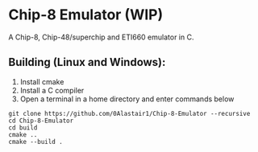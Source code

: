 # Chip-8 Emulator  (WIP)
 
A Chip-8, Chip-48/superchip and ETI660 emulator in C.  


## Building (Linux and Windows):  

1) Install cmake
2) Install a C compiler
3) Open a terminal in a home directory and enter commands below

```
git clone https://github.com/0Alastair1/Chip-8-Emulator --recursive  
cd Chip-8-Emulator  
cd build  
cmake ..  
cmake --build .  
```
